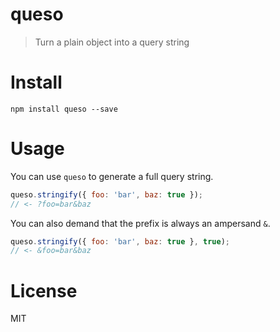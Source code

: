 # queso

> Turn a plain object into a query string

# Install

```shell
npm install queso --save
```

# Usage

You can use `queso` to generate a full query string.

```js
queso.stringify({ foo: 'bar', baz: true });
// <- ?foo=bar&baz
```

You can also demand that the prefix is always an ampersand `&`.

```js
queso.stringify({ foo: 'bar', baz: true }, true);
// <- &foo=bar&baz
```

# License

MIT

